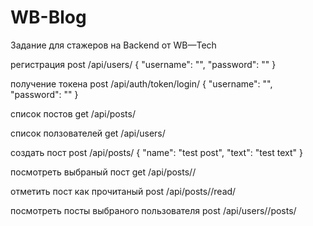 # WB-Blog
Задание для стажеров на Backend от WB—Tech

регистрация 
post
/api/users/
{
    "username": "",
    "password": ""
}

получение токена
post
/api/auth/token/login/
{
    "username": "",
    "password": ""
}

список постов
get
/api/posts/

список ползователей
get
/api/users/

создать пост
post
/api/posts/
{
    "name": "test post",
    "text": "test text"
}

посмотреть выбраный пост
get
/api/posts/<pk>/

отметить пост как прочитаный
post
/api/posts/<pk>/read/

посмотреть посты выбраного пользователя
post
/api/users/<pk>/posts/

